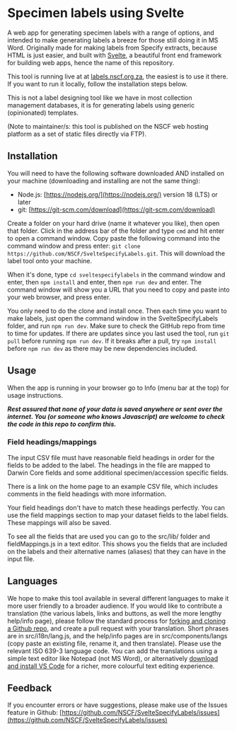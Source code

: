 # Specimen labels using Svelte

A web app for generating specimen labels with a range of options, and intended to make generating labels a breeze for those still doing it in MS Word. Originally made for making labels from Specify extracts, because HTML is just easier, and built with [Svelte](https://svelte.dev/), a beautiful front end framework for building web apps, hence the name of this repository.

This tool is running live at at [labels.nscf.org.za](labels.nscf.org.za), the easiest is to use it there. If you want to run it locally, follow the installation steps below.

This is not a label designing tool like we have in most collection management databases, it is for generating labels using generic (opinionated) templates. 

(Note to maintainer/s: this tool is published on the NSCF web hosting platform as a set of static files directly via FTP).

## Installation

You will need to have the following software downloaded AND installed on your machine (downloading and installing are not the same thing):

- Node.js: [https://nodejs.org/](https://nodejs.org/) version 18 (LTS) or later
- git: [https://git-scm.com/download](https://git-scm.com/download)

Create a folder on your hard drive (name it whatever you like), then open that folder. Click in the address bar of the folder and type `cmd` and hit enter to open a command window. Copy paste the following command into the command window and press enter: `git clone https://github.com/NSCF/SvelteSpecifyLabels.git`. This will download the label tool onto your machine.

When it's done, type `cd sveltespecifylabels` in the command window and enter, then `npm install` and enter, then `npm run dev` and enter. The command window will show you a URL that you need to copy and paste into your web browser, and press enter.

You only need to do the clone and install once. Then each time you want to make labels, just open the command window in the SvelteSpecifyLabels folder, and run `npm run dev`. Make sure to check the GitHub repo from time to time for updates. If there are updates since you last used the tool, run `git pull` before running `npm run dev`. If it breaks after a pull, try `npm install` before `npm run dev` as there may be new dependencies included. 

## Usage
When the app is running in your browser go to Info (menu bar at the top) for usage instructions.

***Rest assured that none of your data is saved anywhere or sent over the internet. You (or someone who knows Javascript) are welcome to check the code in this repo to confirm this.***

### Field headings/mappings
The input CSV file must have reasonable field headings in order for the fields to be added to the label. The headings in the file are mapped to Darwin Core fields and some additional specimen/accession specific fields. 

There is a link on the home page to an example CSV file, which includes comments in the field headings with more information. 

Your field headings don't have to match these headings perfectly. You can use the field mappings section to map your dataset fields to the label fields. These mappings will also be saved.

To see all the fields that are used you can go to the src/lib/ folder and fieldMappings.js in a text editor. This shows you the fields that are included on the labels and their alternative names (aliases) that they can have in the input file. 

## Languages
We hope to make this tool available in several different languages to make it more user friendly to a broader audience. If you would like to contribute a translation (the various labels, links and buttons, as well the more lengthy help/info page), please follow the standard process for [forking and cloning a Github repo](https://www.jcchouinard.com/github-forks-and-pull-requests/), and create a pull request with your translation. Short phrases are in src/i18n/lang.js, and the help/info pages are in src/components/langs (copy paste an existing file, rename it, and then translate). Please use the relevant ISO 639-3 language code. You can add the translations using a simple text editor like Notepad (not MS Word), or alternatively [download and install VS Code](https://code.visualstudio.com/download) for a richer, more colourful text editing experience. 

## Feedback

If you encounter errors or have suggestions, please make use of the Issues feature in Github: [https://github.com/NSCF/SvelteSpecifyLabels/issues](https://github.com/NSCF/SvelteSpecifyLabels/issues)



